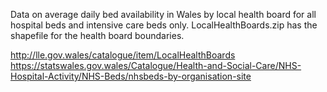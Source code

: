 Data on average daily bed availability in Wales by local health board for all hospital beds and intensive care beds only. LocalHealthBoards.zip has the shapefile for the health board boundaries.

http://lle.gov.wales/catalogue/item/LocalHealthBoards
https://statswales.gov.wales/Catalogue/Health-and-Social-Care/NHS-Hospital-Activity/NHS-Beds/nhsbeds-by-organisation-site
